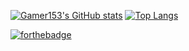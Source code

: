 [![Gamer153's GitHub stats](https://github-readme-stats.vercel.app/api?username=Gamer153&theme=dark&count_private=true)](https://github.com/anuraghazra/github-readme-stats) [![Top Langs](https://github-readme-stats.vercel.app/api/top-langs/?username=Gamer153&layout=compact&theme=dark&count_private=true&hide=c%2B%2B,c,swift,cmake&langs_count=6)](https://github.com/Gamer153?tab=repositories)

[![forthebadge](https://forthebadge.com/images/badges/powered-by-electricity.svg)](https://forthebadge.com)
